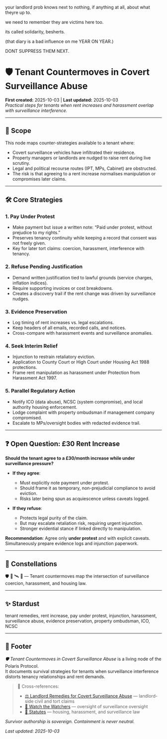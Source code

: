 your landlord prob knows next to nothing, if anything at all, about what theyre up to.  

we need to remember they are victims here too.  

its called solidarity, besherts.  

(that diary is a bad influence on me YEAR ON YEAR.)

DONT SUPPRESS THEM NEXT.  


# 🛡️ Tenant Countermoves in Covert Surveillance Abuse  
**First created:** 2025-10-03 | **Last updated:** 2025-10-03  
*Practical steps for tenants when rent increases and harassment overlap with surveillance interference.*  

---

## 🌱 Scope  

This node maps counter-strategies available to a tenant where:  
- Covert surveillance vehicles have infiltrated their residence.  
- Property managers or landlords are nudged to raise rent during live scrutiny.  
- Legal and political recourse routes (IPT, MPs, Cabinet) are obstructed.  
- The risk is that agreeing to a rent increase normalises manipulation or compromises later claims.  

---

## 🛠️ Core Strategies  

### 1. **Pay Under Protest**  
- Make payment but issue a written note: “Paid under protest, without prejudice to my rights.”  
- Preserves tenancy continuity while keeping a record that consent was not freely given.  
- Key for later tort claims: coercion, harassment, interference with tenancy.  

### 2. **Refuse Pending Justification**  
- Demand written justification tied to lawful grounds (service charges, inflation indices).  
- Require supporting invoices or cost breakdowns.  
- Creates a discovery trail if the rent change was driven by surveillance nudges.  

### 3. **Evidence Preservation**  
- Log timing of rent increases vs. legal escalations.  
- Keep headers of all emails, recorded calls, and notices.  
- Cross-compare with harassment events and surveillance anomalies.  

### 4. **Seek Interim Relief**  
- Injunction to restrain retaliatory eviction.  
- Application to County Court or High Court under Housing Act 1988 protections.  
- Frame rent manipulation as harassment under Protection from Harassment Act 1997.  

### 5. **Parallel Regulatory Action**  
- Notify ICO (data abuse), NCSC (system compromise), and local authority housing enforcement.  
- Lodge complaint with property ombudsman if management company compromised.  
- Escalate to MPs/oversight bodies with redacted evidence trail.  

---

## ❓ Open Question: £30 Rent Increase  

**Should the tenant agree to a £30/month increase while under surveillance pressure?**  

- **If they agree**:  
  - Must explicitly note payment under protest.  
  - Should frame it as temporary, non-prejudicial compliance to avoid eviction.  
  - Risks later being spun as acquiescence unless caveats logged.  

- **If they refuse**:  
  - Protects legal purity of the claim.  
  - But may escalate retaliation risk, requiring urgent injunction.  
  - Stronger evidential stance if linked directly to manipulation.  

**Recommendation**: Agree only **under protest** and with explicit caveats. Simultaneously prepare evidence logs and injunction paperwork.  

---

## 🌌 Constellations  

🛡️ 🧿 🛰️ 🔮 — Tenant countermoves map the intersection of surveillance coercion, harassment, and housing law.  

---

## ✨ Stardust  

tenant remedies, rent increase, pay under protest, injunction, harassment, surveillance abuse, evidence preservation, property ombudsman, ICO, NCSC  

---

## 🏮 Footer  

*🛡️ Tenant Countermoves in Covert Surveillance Abuse* is a living node of the Polaris Protocol.  
It documents survival strategies for tenants when surveillance interference distorts tenancy relationships and rent demands.  

> 📡 Cross-references:  
> - [⚖️ Landlord Remedies for Covert Surveillance Abuse](../Big_Picture_Protocols/⚖️_landlord_remedies_for_covert_surveillance_abuse.md) — landlord-side civil and tort claims  
> - [🧿 Watch the Watchers](../Big_Picture_Protocols/🧿_watch_the_watchers) — oversight of surveillance oversight  
> - [📜 Statutes](../Big_Picture_Protocols/📜_statutes) — housing, harassment, and surveillance law  

*Survivor authorship is sovereign. Containment is never neutral.*  

_Last updated: 2025-10-03_
